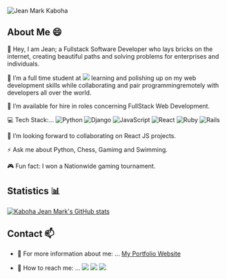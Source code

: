 <!--
**KabohaJeanMark/KabohaJeanMark** is a ✨ _special_ ✨ repository because its `README.md` (this file) appears on your GitHub profile.

Here are some ideas to get you started:

- 🔭 I’m currently working on ...
- 🌱 I’m currently learning ...
- 👯 I’m looking to collaborate on ...
- 🤔 I’m looking for help with ...
- 💬 Ask me about ...
- 📫 How to reach me: ...
- 😄 Pronouns: ...
- ⚡ Fun fact: ...
- [![Top Langs](https://github-readme-stats.vercel.app/api/top-langs/?username=KabohajeanMark)](https://github.com/anuraghazra/github-readme-stats) 
-->
![Jean Mark Kaboha](https://user-images.githubusercontent.com/44635784/109935559-c71bbd80-7cde-11eb-908a-7a8e90a960c6.jpg)

## About Me 😄
:wave: Hey, I am Jean; a Fullstack Software Developer who lays bricks on the internet, creating beautiful paths and solving problems for enterprises and individuals.

🌱 I’m a full time student at ![](https://img.shields.io/badge/Microverse-blueviolet) learning and polishing up on my web development skills while collaborating and pair programmingremotely with developers all over the world.

🔭 I’m available for hire in roles concerning FullStack Web Development.

:computer: Tech Stack:... <img alt="Python" src="https://img.shields.io/badge/python%20-%2314354C.svg?&style=for-the-badge&logo=python&logoColor=white"/> <img alt="Django" src="https://img.shields.io/badge/django%20-%23092E20.svg?&style=for-the-badge&logo=django&logoColor=white"/> <img alt="JavaScript" src="https://img.shields.io/badge/javascript%20-%23323330.svg?&style=for-the-badge&logo=javascript&logoColor=%23F7DF1E"/> <img alt="React" src="https://img.shields.io/badge/react%20-%2320232a.svg?&style=for-the-badge&logo=react&logoColor=%2361DAFB"/> <img alt="Ruby" src="https://img.shields.io/badge/ruby-%23CC342D.svg?&style=for-the-badge&logo=ruby&logoColor=white"/> <img alt="Rails" src="https://img.shields.io/badge/rails%20-%23CC0000.svg?&style=for-the-badge&logo=ruby-on-rails&logoColor=white"/>

👯 I’m looking forward to collaborating on React JS projects. 

⚡ Ask me about Python, Chess, Gamimg and Swimming.

:video_game: Fun fact: I won a Nationwide gaming tournament.

## Statistics :bar_chart:

[![Kaboha Jean Mark's GitHub stats](https://github-readme-stats.vercel.app/api?username=KabohajeanMark)](https://github.com/anuraghazra/github-readme-stats)

## Contact 📫

- :link: For more information about me: ... [My Portfolio Website](https://kabohajeanmark.github.io/my-portfolio/)

- 💬 How to reach me: ... [![](https://img.shields.io/badge/LinkedIn-0077B5?style=for-the-badge&logo=linkedin&logoColor=white)](https://www.linkedin.com/in/jean-mark-kaboha-software-engineer/) 
[![](https://img.shields.io/badge/Twitter-1DA1F2?style=for-the-badge&logo=twitter&logoColor=white)](https://twitter.com/jean_quintus)
[![](https://img.shields.io/badge/Gmail-D14836?style=for-the-badge&logo=gmail&logoColor=white)](https://mail.google.com/mail/?view=cm&source=mailto&to=kabohajeanmark@gmail.com)
